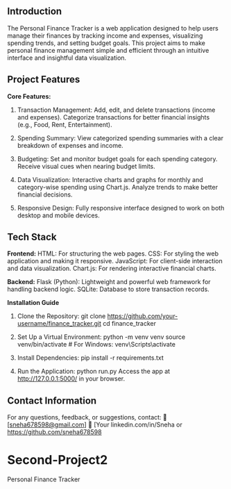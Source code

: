 
## Introduction

The Personal Finance Tracker is a web application designed to help users manage their finances by tracking income and expenses, visualizing spending trends, and setting budget goals. This project aims to make personal finance management simple and efficient through an intuitive interface and insightful data visualization.

## Project Features

**Core Features:**

1. Transaction Management:
Add, edit, and delete transactions (income and expenses).
Categorize transactions for better financial insights (e.g., Food, Rent, Entertainment).

2. Spending Summary:
View categorized spending summaries with a clear breakdown of expenses and income.

3. Budgeting:
Set and monitor budget goals for each spending category.
Receive visual cues when nearing budget limits.

4. Data Visualization:
Interactive charts and graphs for monthly and category-wise spending using Chart.js.
Analyze trends to make better financial decisions.

5. Responsive Design:
Fully responsive interface designed to work on both desktop and mobile devices.

## Tech Stack

**Frontend:**
HTML: For structuring the web pages.
CSS: For styling the web application and making it responsive.
JavaScript: For client-side interaction and data visualization.
Chart.js: For rendering interactive financial charts.

**Backend:**
Flask (Python): Lightweight and powerful web framework for handling backend logic.
SQLite: Database to store transaction records.


**Installation Guide**
1. Clone the Repository:
 git clone https://github.com/your-username/finance_tracker.git
cd finance_tracker

2. Set Up a Virtual Environment:
 python -m venv venv
source venv/bin/activate   # For Windows: venv\Scripts\activate

3. Install Dependencies:
pip install -r requirements.txt

4. Run the Application:
python run.py
Access the app at http://127.0.0.1:5000/ in your browser.


## Contact Information
For any questions, feedback, or suggestions, contact:
📧 [sneha678598@gmail.com]
💼 [Your linkedin.com/in/Sneha or https://github.com/sneha678598 
# Second-Project2
Personal Finance Tracker
